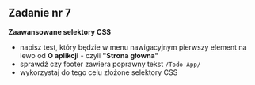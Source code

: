 <!-- _class: time20 -->

## Zadanie nr 7

**Zaawansowane selektory CSS**

- napisz test, który będzie w menu nawigacyjnym pierwszy element na lewo od **O aplikcji** - czyli **"Strona głowna"**
- sprawdź czy footer zawiera poprawny tekst `/Todo App/`
- wykorzystaj do tego celu złożone selektory CSS
